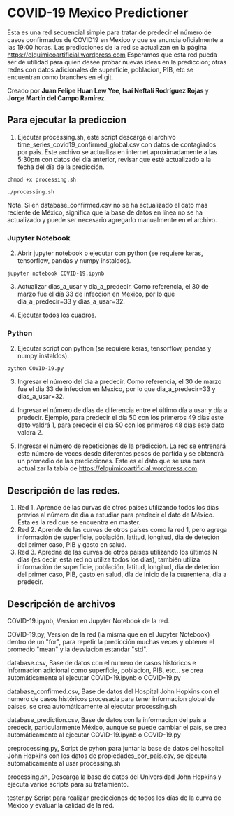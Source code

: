 # COVID-19 Mexico Predictioner

Esta es una red secuencial simple para tratar de predecir el número de casos confirmados de COVID19 en Mexico y que se anuncia oficialmente a las 19:00 horas. Las predicciones de la red se actualizan en la página https://elquimicoartificial.wordpress.com Esperamos que esta red pueda ser de utilidad para quien desee probar nuevas ideas en la predicción; otras redes con datos adicionales de superficie, poblacion, PIB, etc se encuentran como branches en el git.

Creado por **Juan Felipe Huan Lew Yee**, **Isaí Neftalí Rodríguez Rojas** y **Jorge Martín del Campo Ramírez**.

## Para ejecutar la prediccion

1. Ejecutar processing.sh, este script descarga el archivo time_series_covid19_confirmed_global.csv con datos de contagiados por pais. Este archivo se actualiza en internet aproximadamente a las 5:30pm con datos del día anterior, revisar que esté actualizado a la fecha del día de la predicción.

```
chmod +x processing.sh
```

```
./processing.sh
```

Nota. Si en database_confirmed.csv no se ha actualizado el dato más reciente de México, significa que la base de datos en línea no se ha actualizado y puede ser necesario agregarlo manualmente en el archivo. 

### Jupyter Notebook
2. Abrir jupyter notebook o ejecutar con python (se requiere keras, tensorflow, pandas y numpy instaldos).

```
jupyter notebook COVID-19.ipynb
```

3. Actualizar dias_a_usar y dia_a_predecir. Como referencia, el 30 de marzo fue el día 33 de infeccion en Mexico, por lo que dia_a_predecir=33 y dias_a_usar=32.

4. Ejecutar todos los cuadros.

### Python
2. Ejecutar script con python (se requiere keras, tensorflow, pandas y numpy instaldos).

```
python COVID-19.py
```

3. Ingresar el número del día a predecir. Como referencia, el 30 de marzo fue el día 33 de infeccion en Mexico, por lo que dia_a_predecir=33 y dias_a_usar=32.

4. Ingresar el número de días de diferencia entre el último día a usar y día a predecir. Ejemplo, para predecir el día 50 con los primeros 49 días este dato valdrá 1, para predecir el día 50 con los primeros 48 días este dato valdrá 2.

5. Ingresar el número de repeticiones de la predicción. La red se entrenará este número de veces desde diferentes pesos de partida y se obtendrá un promedio de las predicciones. Este es el dato que se usa para actualizar la tabla de https://elquimicoartificial.wordpress.com

## Descripción de las redes.
1. Red 1. Aprende de las curvas de otros países utilizando todos los días previos al número de día a estudiar para predecir el dato de México. Esta es la red que se encuentra en master.
2. Red 2. Aprende de las curvas de otros países como la red 1, pero agrega información de superficie, población, latitud, longitud, dia de deteción del primer caso, PIB y gasto en salud.
3. Red 3. Apredne de las curvas de otros países utilizando los últimos N días (es decir, esta red no utiliza todos los días), también utiliza información de superficie, población, latitud, longitud, dia de deteción del primer caso, PIB, gasto en salud, día de inicio de la cuarentena, dia a predecir.

## Descripción de archivos

COVID-19.ipynb, Version en Jupyter Notebook de la red.

COVID-19.py,  Version de la red (la misma que en el Jupyter Notebook) dentro de un "for", para repetir la predicción muchas veces y obtener el promedio "mean" y  la desviacion estandar "std".

database.csv, Base de datos con el numero de casos históricos e informacion adicional como superficie, poblacion, PIB, etc... se crea automáticamente al ejecutar COVID-19.ipynb o COVID-19.py

database_confirmed.csv, Base de datos del Hospital John Hopkins con el numero de casos históricos procesada para tener informacion global de paises, se crea automáticamente al ejecutar processing.sh

database_prediction.csv, Base de datos con la informacion del pais a predecir, particularmente México, aunque se puede cambiar el país, se crea automáticamente al ejecutar COVID-19.ipynb o COVID-19.py

preprocessing.py, Script de pyhon para juntar la base de datos del hospital John Hopkins con los datos de propiedades_por_pais.csv, se ejecuta automáticamente al usar processing.sh

processing.sh, Descarga la base de datos del Universidad John Hopkins y ejecuta varios scripts para su tratamiento.

tester.py Script para realizar predicciones de todos los días de la curva de México y evaluar la calidad de la red.
